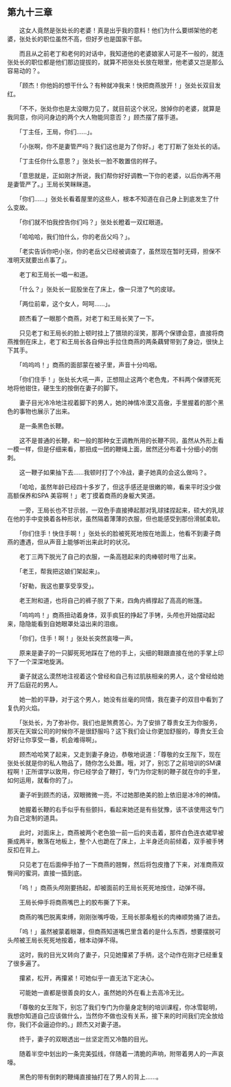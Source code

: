 ## 第九十三章

　　这女人竟然是张处长的老婆！真是出乎我的意料！他们为什么要绑架他的老婆，张处长的职位虽然不高，但好歹也是国家干部。

　　而且从之前老丁和老何的对话中，我知道他的老婆娘家人可是不一般的，就连张处长的职位都是他们那边提拔的，就算不把张处长放在眼里，他老婆又岂是那么容易动的？。

　　「顾杰！你他妈的想干什么？有种就冲我来！快把商燕放开！」张处长双目发红。

　　「不不，张处你也是太没眼力见了，就目前这个状况，放掉你的老婆，就算是我同意，你问问身边的两个大人物能同意否？」顾杰摆了摆手道。

　　「丁主任，王局，你们……」。

　　「小张啊，你不是妻管严吗？我们这也是为了你好。」老丁打断了张处长的话。

　　「丁主任你什么意思？」张处长一脸不敢置信的样子。

　　「意思就是，正如刚才所说，我们帮你好好调教一下你的老婆，以后你再不用是妻管严了。」王局长笑眯眯道。

　　「你们……」张处长看着屋里的这些人，根本不知道在自己身上到底发生了什么变故。

　　「你们就不怕我控告你们吗？」张处长瞪着一双红眼道。

　　「哈哈哈，我们怕什么，你的老岳父吗？」。

　　「老实告诉你吧小张，你的老岳父已经被调查了，虽然现在暂时无碍，担保不准明天就要出点事了」。

　　老丁和王局长一唱一和道。

　　「什么？」张处长一屁股坐在了床上，像一只泄了气的皮球。

　　「两位前辈，这个女人，呵呵……」。

　　顾杰看了一眼那个商燕，对老丁和王局长笑了一下。

　　只见老丁和王局长的脸上顿时挂上了猥琐的淫笑，那两个保镖会意，直接将商燕推倒在床上，老丁和王局长各自伸出手拉住商燕的两条藕臂带到了身边，很快上下其手。

　　「呜呜呜！」商燕的面部蒙在被子里，声音十分呜咽。

　　「你们住手！」张处长大吼一声，正想阻止这两个老色鬼，不料两个保镖死死地将他钳住，硬生生的按倒在妻子的脚下。

　　妻子目光冷冷地注视着脚下的男人，她的神情冷漠又高傲，手里握着的那个黑色的事物也展示了出来。

　　是一条黑色长鞭。

　　这不是普通的长鞭，和一般的那种女王调教所用的长鞭不同，虽然从外形上看一模一样，但是仔细来看，那扭成一团的鞭绳上面，居然还分布着十分细小的倒刺。

　　这一鞭子如果抽下去……我顿时打了个冷战，妻子她真的会这么做吗？。

　　「哈哈，虽然年龄已经四十多岁了，但这手感还是很嫩的嘛，看来平时没少做高额保养和SPA 美容啊！」老丁摸着商燕的身躯大笑道。

　　一旁，王局长也不甘示弱，一双色手直接捧起那对乳球揉捏起来，硕大的乳球在他的手中变换着各种形状，虽然隔着薄薄的衣服，但也能感受到那份滑腻柔软。

　　「你们住手！快住手啊！」张处长的脸被死死地按在地面上，他看不到妻子商燕的遭遇，但从声音上能够听出来此时的状况。

　　老丁三两下脱光了自己的衣服，一条高翘起来的肉棒顿时甩了出来。

　　「老王，帮我把这娘们架起来」。

　　「好勒，我这也要享受享受」。

　　老王附和道，也将自己的裤子脱了下来，四角内裤撑起了高高的帐篷。

　　「呜呜呜！」商燕扭动着身体，双手疯狂的挣起了手铐，头颅也开始摆动起来，隐隐能看到自她眼罩处溢出来的泪痕。

　　「你们，住手！啊！」张处长突然哀嚎一声。

　　原来是妻子的一只脚死死地踩在了他的手上，尖细的鞋跟直接在他的手掌上印下了一个深深地旋涡。

　　妻子就这么漠然地注视着这个曾经和自己有过肌肤相亲的男人，这个曾经给她开了后庭花的男人。

　　她一脸的平静，对于这个男人，她没有丝毫的同情，我在妻子的双目中看到了复仇的火焰。

　　「张处长，为了弥补你，我们也是煞费苦心，为了安排了尊贵女王为你服务，那天在天娱公司的时候你不是很舒服吗？这下我们会让你更加舒服的，尊贵女王会好好让你享受一番，机会难得啊」。

　　顾杰哈哈笑了起来，又走到妻子身边，恭敬地说道：「尊敬的女王陛下，现在张处长就是你的私人物品了，随你怎么处置。哦，对了，别忘了之前培训的SM课程啊！正所谓学以致用，你已经学会了鞭打，专门为你定制的鞭子就在你的手里，如何运用，就看你的了」。

　　妻子听到顾杰的话，双眼微微一亮，不过她那绝美的脸上依旧是冰冷的神情。

　　她握着长鞭的右手似乎有些颤抖，看起来她还是有些犹豫，该不该使用这专门为自己定制的道具。

　　此时，对面床上，商燕被两个老色狼一前一后的夹击着，那件白色连衣裙早被撕成两半，散落在地板上，整个人也跪在了床上，上半身还向前倾着，双手被手铐反扣在背上。

　　只见老丁在后面伸手拍了一下商燕的翘臀，然后将包皮撸了下来，对准商燕双臀间的蜜洞，直接一插到底。

　　「呜！」商燕头颅刚要扬起，却被面前的王局长死死地按住，动弹不得。

　　王局长伸手将商燕嘴巴上的胶布撕了下来。

　　商燕的嘴巴脱离束缚，刚刚张嘴呼吸，王局长那条粗长的肉棒顺势捅了进去。

　　「呜！」虽然被蒙着眼罩，但商燕知道嘴巴里含着的是什么东西，想要摆脱可头颅被王局长死死地按着，根本动弹不得。

　　这时，我的目光又转向了妻子，只见她攥紧了手柄，这个动作在刚才已经重复了很多遍了。

　　攥紧，松开，再攥紧！可她似乎一直无法下定决心。

　　可能她一直都是很善良的女人，虽然她的外在看上去高冷无比。

　　「尊敬的女王陛下，别忘了我们专门为你量身定制的培训课程，你冰雪聪明，我想你知道自己应该做什么，当然你不做也没有关系，接下来的时间我们完全放给你，我们不会逼迫你的。」顾杰又对妻子道。

　　终于，妻子的双眼透出一丝坚定而又冷酷的目光。

　　随着半空中划出的一条完美弧线，伴随着一清脆的声响，附带着男人的一声哀嚎。

　　黑色的带有倒刺的鞭绳直接抽打在了男人的背上……。

